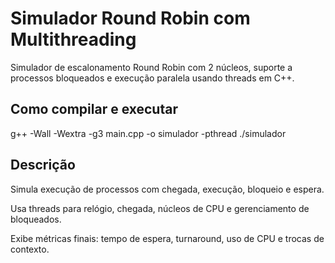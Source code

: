 # Simulador Round Robin com Multithreading
Simulador de escalonamento Round Robin com 2 núcleos, suporte a processos bloqueados e execução paralela usando threads em C++.

## Como compilar e executar
g++ -Wall -Wextra -g3 main.cpp -o simulador -pthread
./simulador

## Descrição
Simula execução de processos com chegada, execução, bloqueio e espera.

Usa threads para relógio, chegada, núcleos de CPU e gerenciamento de bloqueados.

Exibe métricas finais: tempo de espera, turnaround, uso de CPU e trocas de contexto.
